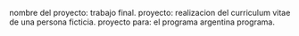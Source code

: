 nombre del proyecto: trabajo final.
proyecto: realizacion del curriculum vitae de una persona ficticia.
proyecto para: el programa argentina programa.
